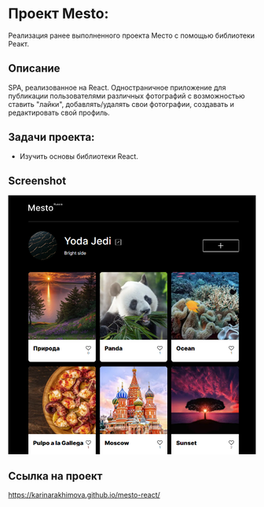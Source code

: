 # Проект Mesto:
Реализация ранее выполненного проекта Место с помощью библиотеки Реакт.

## Описание
SPA, реализованное на React. Одностраничное приложение для публикации пользователями различных фотографий с возможностью ставить "лайки", добавлять/удалять свои фотографии, создавать и редактировать свой профиль.

## Задачи проекта:
  * Изучить основы библиотеки React.

## Screenshot
![Screenshot](https://github.com/KarinaRakhimova/mesto-react/blob/main/Screenshot.png)

## Ссылка на проект
https://karinarakhimova.github.io/mesto-react/
